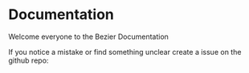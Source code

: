 # Documentation
Welcome everyone to the Bezier Documentation

If you notice a mistake or find something unclear create a issue on the github repo:
[](https://github.com/bezier-fi/docs)
